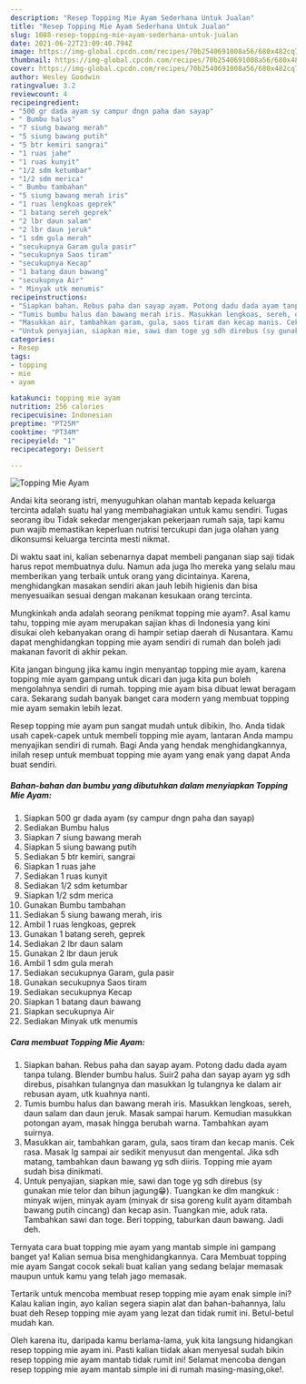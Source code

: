 ```yaml
---
description: "Resep Topping Mie Ayam Sederhana Untuk Jualan"
title: "Resep Topping Mie Ayam Sederhana Untuk Jualan"
slug: 1088-resep-topping-mie-ayam-sederhana-untuk-jualan
date: 2021-06-22T23:09:40.794Z
image: https://img-global.cpcdn.com/recipes/70b2540691008a56/680x482cq70/topping-mie-ayam-foto-resep-utama.jpg
thumbnail: https://img-global.cpcdn.com/recipes/70b2540691008a56/680x482cq70/topping-mie-ayam-foto-resep-utama.jpg
cover: https://img-global.cpcdn.com/recipes/70b2540691008a56/680x482cq70/topping-mie-ayam-foto-resep-utama.jpg
author: Wesley Goodwin
ratingvalue: 3.2
reviewcount: 4
recipeingredient:
- "500 gr dada ayam sy campur dngn paha dan sayap"
- " Bumbu halus"
- "7 siung bawang merah"
- "5 siung bawang putih"
- "5 btr kemiri sangrai"
- "1 ruas jahe"
- "1 ruas kunyit"
- "1/2 sdm ketumbar"
- "1/2 sdm merica"
- " Bumbu tambahan"
- "5 siung bawang merah iris"
- "1 ruas lengkoas geprek"
- "1 batang sereh geprek"
- "2 lbr daun salam"
- "2 lbr daun jeruk"
- "1 sdm gula merah"
- "secukupnya Garam gula pasir"
- "secukupnya Saos tiram"
- "secukupnya Kecap"
- "1 batang daun bawang"
- "secukupnya Air"
- " Minyak utk menumis"
recipeinstructions:
- "Siapkan bahan. Rebus paha dan sayap ayam. Potong dadu dada ayam tanpa tulang. Blender bumbu halus. Suir2 paha dan sayap ayam yg sdh direbus, pisahkan tulangnya dan masukkan lg tulangnya ke dalam air rebusan ayam, utk kuahnya nanti."
- "Tumis bumbu halus dan bawang merah iris. Masukkan lengkoas, sereh, daun salam dan daun jeruk. Masak sampai harum. Kemudian masukkan potongan ayam, masak hingga berubah warna. Tambahkan ayam suirnya."
- "Masukkan air, tambahkan garam, gula, saos tiram dan kecap manis. Cek rasa. Masak lg sampai air sedikit menyusut dan mengental. Jika sdh matang, tambahkan daun bawang yg sdh diiris. Topping mie ayam sudah bisa dinikmati."
- "Untuk penyajian, siapkan mie, sawi dan toge yg sdh direbus (sy gunakan mie telor dan bihun jagung😁). Tuangkan ke dlm mangkuk : minyak wijen, minyak ayam (minyak dr sisa goreng kulit ayam ditambah bawang putih cincang) dan kecap asin. Tuangkan mie, aduk rata. Tambahkan sawi dan toge. Beri topping, taburkan daun bawang. Jadi deh."
categories:
- Resep
tags:
- topping
- mie
- ayam

katakunci: topping mie ayam 
nutrition: 256 calories
recipecuisine: Indonesian
preptime: "PT25M"
cooktime: "PT34M"
recipeyield: "1"
recipecategory: Dessert

---
```



![Topping Mie Ayam](https://img-global.cpcdn.com/recipes/70b2540691008a56/680x482cq70/topping-mie-ayam-foto-resep-utama.jpg)

Andai kita seorang istri, menyuguhkan olahan mantab kepada keluarga tercinta adalah suatu hal yang membahagiakan untuk kamu sendiri. Tugas seorang ibu Tidak sekedar mengerjakan pekerjaan rumah saja, tapi kamu pun wajib memastikan keperluan nutrisi tercukupi dan juga olahan yang dikonsumsi keluarga tercinta mesti nikmat.

Di waktu  saat ini, kalian sebenarnya dapat membeli panganan siap saji tidak harus repot membuatnya dulu. Namun ada juga lho mereka yang selalu mau memberikan yang terbaik untuk orang yang dicintainya. Karena, menghidangkan masakan sendiri akan jauh lebih higienis dan bisa menyesuaikan sesuai dengan makanan kesukaan orang tercinta. 



Mungkinkah anda adalah seorang penikmat topping mie ayam?. Asal kamu tahu, topping mie ayam merupakan sajian khas di Indonesia yang kini disukai oleh kebanyakan orang di hampir setiap daerah di Nusantara. Kamu dapat menghidangkan topping mie ayam sendiri di rumah dan boleh jadi makanan favorit di akhir pekan.

Kita jangan bingung jika kamu ingin menyantap topping mie ayam, karena topping mie ayam gampang untuk dicari dan juga kita pun boleh mengolahnya sendiri di rumah. topping mie ayam bisa dibuat lewat beragam cara. Sekarang sudah banyak banget cara modern yang membuat topping mie ayam semakin lebih lezat.

Resep topping mie ayam pun sangat mudah untuk dibikin, lho. Anda tidak usah capek-capek untuk membeli topping mie ayam, lantaran Anda mampu menyajikan sendiri di rumah. Bagi Anda yang hendak menghidangkannya, inilah resep untuk membuat topping mie ayam yang enak yang dapat Anda buat sendiri.

<!--inarticleads1-->

##### Bahan-bahan dan bumbu yang dibutuhkan dalam menyiapkan Topping Mie Ayam:

1. Siapkan 500 gr dada ayam (sy campur dngn paha dan sayap)
1. Sediakan  Bumbu halus
1. Siapkan 7 siung bawang merah
1. Siapkan 5 siung bawang putih
1. Sediakan 5 btr kemiri, sangrai
1. Siapkan 1 ruas jahe
1. Sediakan 1 ruas kunyit
1. Sediakan 1/2 sdm ketumbar
1. Siapkan 1/2 sdm merica
1. Gunakan  Bumbu tambahan
1. Sediakan 5 siung bawang merah, iris
1. Ambil 1 ruas lengkoas, geprek
1. Gunakan 1 batang sereh, geprek
1. Sediakan 2 lbr daun salam
1. Gunakan 2 lbr daun jeruk
1. Ambil 1 sdm gula merah
1. Sediakan secukupnya Garam, gula pasir
1. Gunakan secukupnya Saos tiram
1. Sediakan secukupnya Kecap
1. Siapkan 1 batang daun bawang
1. Siapkan secukupnya Air
1. Sediakan  Minyak utk menumis




<!--inarticleads2-->

##### Cara membuat Topping Mie Ayam:

1. Siapkan bahan. Rebus paha dan sayap ayam. Potong dadu dada ayam tanpa tulang. Blender bumbu halus. Suir2 paha dan sayap ayam yg sdh direbus, pisahkan tulangnya dan masukkan lg tulangnya ke dalam air rebusan ayam, utk kuahnya nanti.
1. Tumis bumbu halus dan bawang merah iris. Masukkan lengkoas, sereh, daun salam dan daun jeruk. Masak sampai harum. Kemudian masukkan potongan ayam, masak hingga berubah warna. Tambahkan ayam suirnya.
1. Masukkan air, tambahkan garam, gula, saos tiram dan kecap manis. Cek rasa. Masak lg sampai air sedikit menyusut dan mengental. Jika sdh matang, tambahkan daun bawang yg sdh diiris. Topping mie ayam sudah bisa dinikmati.
1. Untuk penyajian, siapkan mie, sawi dan toge yg sdh direbus (sy gunakan mie telor dan bihun jagung😁). Tuangkan ke dlm mangkuk : minyak wijen, minyak ayam (minyak dr sisa goreng kulit ayam ditambah bawang putih cincang) dan kecap asin. Tuangkan mie, aduk rata. Tambahkan sawi dan toge. Beri topping, taburkan daun bawang. Jadi deh.




Ternyata cara buat topping mie ayam yang mantab simple ini gampang banget ya! Kalian semua bisa menghidangkannya. Cara Membuat topping mie ayam Sangat cocok sekali buat kalian yang sedang belajar memasak maupun untuk kamu yang telah jago memasak.

Tertarik untuk mencoba membuat resep topping mie ayam enak simple ini? Kalau kalian ingin, ayo kalian segera siapin alat dan bahan-bahannya, lalu buat deh Resep topping mie ayam yang lezat dan tidak rumit ini. Betul-betul mudah kan. 

Oleh karena itu, daripada kamu berlama-lama, yuk kita langsung hidangkan resep topping mie ayam ini. Pasti kalian tiidak akan menyesal sudah bikin resep topping mie ayam mantab tidak rumit ini! Selamat mencoba dengan resep topping mie ayam mantab simple ini di rumah masing-masing,oke!.

